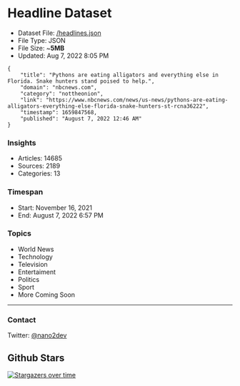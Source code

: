 # Headline Dataset

- Dataset File: [/headlines.json](https://raw.githubusercontent.com/fwd/news/master/headlines.json) 
- File Type: JSON
- File Size: ~**5MB**
- Updated: Aug 7, 2022 8:05 PM

```
{
    "title": "Pythons are eating alligators and everything else in Florida. Snake hunters stand poised to help.",
    "domain": "nbcnews.com",
    "category": "nottheonion",
    "link": "https://www.nbcnews.com/news/us-news/pythons-are-eating-alligators-everything-else-florida-snake-hunters-st-rcna36222",
    "timestamp": 1659847568,
    "published": "August 7, 2022 12:46 AM"
}
```

### Insights

- Articles: 14685
- Sources: 2189
- Categories: 13

### Timespan

- Start: November 16, 2021
- End: August 7, 2022 6:57 PM

### Topics

- World News
- Technology
- Television
- Entertaiment
- Politics
- Sport
- More Coming Soon

---

### Contact 

Twitter: [@nano2dev](https://twitter.com/nano2dev)

## Github Stars

[![Stargazers over time](https://starchart.cc/fwd/news.svg)](https://starchart.cc/fwd/news)
	
